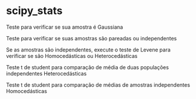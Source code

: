 # scipy_stats
Teste para verificar se sua amostra é Gaussiana

Teste para verificar se suas amostras são pareadas ou independentes

Se as amostras são independentes, execute o teste de Levene para verificar se são Homocedásticas ou Heterocedásticas


Teste t de student para comparação de média de duas populações independentes Heterocedásticas

Teste t de student para comparação de médias de amostras independentes Homocedásticas
